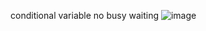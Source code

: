 conditional variable
no busy waiting
![image](https://github.com/user-attachments/assets/7dd808ab-ecd2-4405-ac3b-100b80db6f71)
